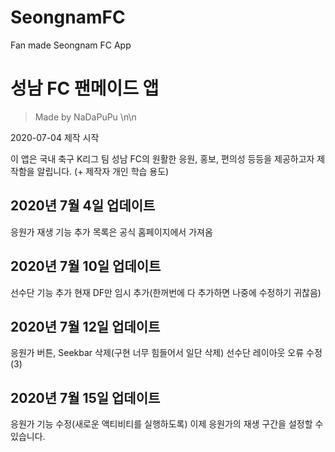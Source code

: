 # SeongnamFC
Fan made Seongnam FC App

# 성남 FC 팬메이드 앱
> Made by NaDaPuPu
\n\n

2020-07-04 제작 시작

이 앱은 국내 축구 K리그 팀 성남 FC의 원활한 응원, 홍보, 편의성 등등을 제공하고자 제작함을 알립니다.
(+ 제작자 개인 학습 용도)

## 2020년 7월 4일 업데이트
응원가 재생 기능 추가
목록은 공식 홈페이지에서 가져옴

## 2020년 7월 10일 업데이트
선수단 기능 추가
현재 DF만 임시 추가(한꺼번에 다 추가하면 나중에 수정하기 귀찮음)

## 2020년 7월 12일 업데이트
응원가 버튼, Seekbar 삭제(구현 너무 힘들어서 일단 삭제)
선수단 레이아웃 오류 수정(3)

## 2020년 7월 15일 업데이트
응원가 기능 수정(새로운 액티비티를 실행하도록)
이제 응원가의 재생 구간을 설정할 수 있습니다.
